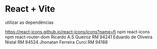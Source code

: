 # React + Vite
utilizar as dependências 

https://react-icons.github.io/react-icons/icons?name=fi
npm react-icons
npm react-router-dom
Ricardo A.S Queiroz RM 94241
Eduardo de Oliveira Nistal RM 94524
Jhonatan Ferreira Curci RM 94188
